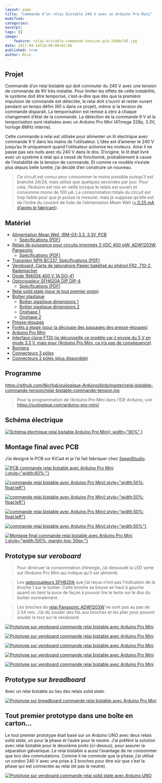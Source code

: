 ```yaml
---
layout: page
title: "Commande d’un relai bistable 240 V avec un Arduino Pro Mini"
modified:
categories:
excerpt:
tags: []
image:
    feature: relai-bistable-commande-tension-pcb-1490x745.jpg
date: 2017-04-14T10:00:00+02:00
published: true
author: Nico
---
```


## Projet

Commande d’un relai bistable qui doit commuter du 240 V avec une tension de commande de 9V très instable. Pour limiter les effets de cette instabilité, le système doit être temporisé, c’est-à-dire que dès que la première impulsion de commande est détectée, le relai doit s’ouvrir et rester ouvert pendant un temps défini (60 s dans ce projet), même si la tension de commande disparait. La temporisation est remise à zéro à chaque changement d’état de la commande. La détection de la commande 9 V et la temporisation sont réalisées avec un Arduino Pro Mini (ATmega 328p, 3.3V, horloge 8MHz interne).

Cette commande à relai est utilisée pour alimenter un lit électrique avec commande 9 V dans les mains de l’utilisateur. L’idée est d’amener le 240 V jusqu’au lit uniquement quand l’utilisateur actionne les moteurs. Ainsi il ne passe pas ses nuits avec du 240 V dans le dos. D’origine, le lit était livré avec un système à relai qui a cessé de fonctionné, probablement à cause de l’instabilité de la tension de commande. Et comme ce modèle n’existe plus depuis belle lurette, j’ai décidé d’en construire un nouveau.

> Ce circuit est conçu pour consommer le moins possible puisqu’il est branché 24/24, mais utilisé que quelques secondes par jour. Pour cela, l’Arduino est mis en veille lorsque le relais est ouvert et consomme moins de 100 µA. La consommation totale du circuit est trop faible pour que je puisse la mesurer, mais je suppose qu’elle est de l’ordre du courant de fuite de l’alimentation Mean Well ([< 0.25 mA d’après le fabricant][4]).

## Matériel

-   [Alimentation Mean Well, IRM-03-3.3, 3.3V, PCB][3]
    -   [Spécifications (PDF)][4]
-   [Relais de puissance pour circuits imprimés 3 VDC 400 mW, ADW1203W, Panasonic][2]
    -   [Spécifications (PDF)](../../files/2017-04-14-relai-bistable-commande-tension/datasheets/adw1_eng_tds.pdf)
-   [Transistor NPN BC337, Spécifications (PDF)](../../files/2017-04-14-relai-bistable-commande-tension/datasheets/BC337-D.PDF)
-   [Veroboard, Carte de laboratoire Papier bakélisé au phénol FR2, 710-2, Rademacher](https://www.distrelec.ch/fr/carte-de-laboratoire-papier-bakelise-au-phenol-fr2-rademacher-710/p/14832982)
-   [Diode 1N4004 400 V 1A DO-41](https://fr.aliexpress.com/item/50pcs-1N4004-400V-1A-DO-41-Axial-Lead-Silicon-Rectifier-Diodes/32464825368.html)
-   [Optocoupleur SFH620A DIP DIP-4][1]
    -   [Spécifications (PDF)](../../files/2017-04-14-relai-bistable-commande-tension/datasheets/sfh620.pdf)
-   [Relai solid state (pour le tout premier proto)](https://fr.aliexpress.com/item/Industrial-FOTEK-single-phase-solid-state-relay-SSR-25DA-25A-actually-3-32V-DC-TO-24/32621331021.html)
-   [Boitier plastique](https://fr.aliexpress.com/item/Two-colors-plastic-enclosure-diy-project-box-abs-plastic-box-electronics-small-desktop-box-135/32426076659.html)
    -   [Boitier plastique dimensions 1](../../files/2017-04-14-relai-bistable-commande-tension/schemas/dimension-boitier-plastique-1.jpg)
    -   [Boitier plastique dimensions 2](../../files/2017-04-14-relai-bistable-commande-tension/schemas/dimension-boitier-plastique-2.jpg)
    -   [Onshape 1](https://cad.onshape.com/documents/bdfa03cae61f8d99e05c256d/w/6a80dbc21d7d7ec99d4ca430/e/ff237b71c3e3937e7775091c)
    -   [Onshape 2](https://cad.onshape.com/documents/bdfa03cae61f8d99e05c256d/w/6a80dbc21d7d7ec99d4ca430/e/d16ebce6912d78151dce1e60)
-   [Presse-étoupes](https://fr.aliexpress.com/item/PG7-Cable-Glands-Nylon-plastic-waterproof-cable-connectors-spiral-fixed-2013-New-product/1000045565.html)
-   [Forêts à étage (pour la découpe des passages des presse-étoupes)](https://fr.aliexpress.com/item/3pcs-HSS-Steel-Step-Cone-Milling-Cutter-Titanium-Coated-Step-Drill-Cutting-Tools-Bit-Set/32661376446.html)
-   [Arduino Pro Mini](http://www.banggood.com/5Pcs-3_3V-8MHz-ATmega328P-AU-Pro-Mini-Microcontroller-Board-For-Arduino-p-980292.html?p=0431091025639201412F)
-   [Interface clone FTDI (je déconseille ce modèle car il envoie du 5 V en mode 3.3 V, mais pour l’Arduino Pro Mini, ça n’a pas de conséquence)](http://www.miniinthebox.com/fr/programme-downloader-ftdi-basic-usb-a-ttl-ft232-pour-arduino_p903425.html)
-   [Borniers](http://www.banggood.com/20pcs-2-Pin-Plug-in-Screw-Terminal-Block-Connector-5_08mm-Pitch-p-993197.html?p=0431091025639201412F)
-   [Connecteurs 3 pôles](https://fr.aliexpress.com/item/F217-10-sets-ht5-08-3pin-Terminal-plug-type-300V-10A-5-08mm-pitch-connector-pcb/32657384224.html)
-   [Connecteurs 2 pôles (plus disponible)](https://fr.aliexpress.com/item/10-sets-5-08-2pin-Right-angle-Terminal-plug-type-300V-10A-5-08mm-pitch-connector/32787731420.html)

## Programme

<https://github.com/NicHub/ouilogique-Arduino/blob/master/relai-bistable-commande-tension/relai-bistable-commande-tension.ino>

> Pour la programmation de l’Arduino Pro Mini dans l’IDE Arduino, voir <https://ouilogique.com/arduino-pro-mini/>

## Schéma électrique

[![Schéma électrique relai bistable Arduino Prp Mini][i1]{: width="90%" }][i1]

[i1]: ../../files/2017-04-14-relai-bistable-commande-tension/kicad/svg/relai-bistable-commande-tension.sch.svg

## Montage final avec PCB

J’ai designé le PCB sur KiCad et je l’ai fait fabriquer chez [SeeedStudio](https://www.seeedstudio.com/fusion_pcb.html).

[![PCB commande relai bistable avec Arduino Pro Mini][i9]{:style="width:60%;"}][i9]

[i9]: ../../files/2017-04-14-relai-bistable-commande-tension/images/relai-bistable-commande-tension-007.jpg

[![commande relai bistable avec Arduino Pro Mini][i10]{:style="width:50%; float:left"}][i10]

[i10]: ../../files/2017-04-14-relai-bistable-commande-tension/images/relai-bistable-commande-tension-008.jpg

[![commande relai bistable avec Arduino Pro Mini][i11]{:style="width:50%; float:left"}][i11]

[i11]: ../../files/2017-04-14-relai-bistable-commande-tension/images/relai-bistable-commande-tension-009.jpg

[![commande relai bistable avec Arduino Pro Mini][i12]{:style="width:50%; float:left"}][i12]

[i12]: ../../files/2017-04-14-relai-bistable-commande-tension/images/relai-bistable-commande-tension-010.jpg

[![commande relai bistable avec Arduino Pro Mini][i13]{:style="width:50%"}][i13]

[i13]: ../../files/2017-04-14-relai-bistable-commande-tension/images/relai-bistable-commande-tension-011.jpg

[![Montage final commande relai bistable avec Arduino Pro Mini][i14]{:style="width:100%; margin-top: 50px;"}][i14]

[i14]: ../../files/2017-04-14-relai-bistable-commande-tension/images/relai-bistable-commande-tension-012.jpg

## Prototype sur _veroboard_

> Pour diminuer la consommation d’énergie, j’ai dessoudé la LED verte sur l’Arduino Pro Mini qui indique qu’il est alimenté.

> Les [optocoupleurs SFH620A][1] que j’ai reçus n’ont pas l’indication de la broche 1 sur le boitier. Cette broche se trouve en haut à gauche quand on tient la puce de façon à pouvoir lire le texte sur le dos du boitier normalement.

> Les broches du [relai Panasonic ADW1203W][2] ne sont pas au pas de 2.54 mm. J’ai dû souder des fils aux broches et les plier pour pouvoir souder le tout sur le veroboard.

[![Prototype sur veroboard commande relai bistable avec Arduino Pro Mini][i3]][i3]

[i3]: ../../files/2017-04-14-relai-bistable-commande-tension/images/relai-bistable-commande-tension-002.jpg

[![Prototype sur veroboard commande relai bistable avec Arduino Pro Mini][i4]][i4]

[i4]: ../../files/2017-04-14-relai-bistable-commande-tension/images/relai-bistable-commande-tension-003.jpg

[![Prototype sur veroboard commande relai bistable avec Arduino Pro Mini][i5]][i5]

[i5]: ../../files/2017-04-14-relai-bistable-commande-tension/images/relai-bistable-commande-tension-004.jpg

[![Prototype sur veroboard commande relai bistable avec Arduino Pro Mini][i6]][i6]

[i6]: ../../files/2017-04-14-relai-bistable-commande-tension/images/relai-bistable-commande-tension-005.png

[![Prototype sur veroboard commande relai bistable avec Arduino Pro Mini][i7]][i7]

[i7]: ../../files/2017-04-14-relai-bistable-commande-tension/images/relai-bistable-commande-tension-006.jpg

## Prototype sur _breadboard_

Avec un relai bistable au lieu des relais _solid state_.

[![Prototype sur breadboard commande relai bistable avec Arduino Pro Mini][i2]][i2]

[i2]: ../../files/2017-04-14-relai-bistable-commande-tension/images/relai-bistable-commande-tension-001.jpg

## Tout premier prototype dans une boîte en carton...

Le tout premier prototype était basé sur un Arduino UNO avec deux relais _solid state_, un pour la phase et l’autre pour le neutre. J’ai préféré la solution avec relai bistable pour le deuxième proto (ci-dessus), pour assurer la séparation galvanique. Le relai bistable a aussi l’avantage de ne consommer que lors des commutations. Comme il ne commute que la phase, j’ai utilisé un cordon 240 V avec une prise à 3 broches pour être sûr que c’est la phase qui est connectée au relai (et pas le neutre).

[![Prototype sur veroboard commande relai solid state avec Arduino UNO][i8]][i8]

[i8]: ../../files/2017-04-14-relai-bistable-commande-tension/images/relai-bistable-commande-tension-000.jpg
[1]: https://fr.aliexpress.com/item/Free-shippin-10pcs-lot-SFH620A-DIP-DIP-4-new-original/32553455903.html?spm=2114.13010608.0.0.H1VvjL
[2]: https://www.distrelec.ch/fr/relais-de-puissance-pour-circuits-imprimes-vdc-400-mw-panasonic-adw1203w/p/11030041
[3]: https://www.distrelec.ch/fr/bloc-alimentation-decoupage-sortie-mean-well-irm-03/p/30051638
[4]: ../../files/2017-04-14-relai-bistable-commande-tension/datasheets/irm03_eng_tds.pdf
